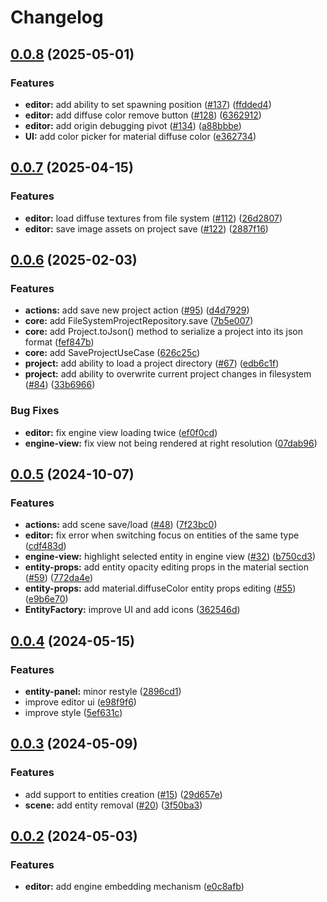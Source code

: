 # Changelog

## [0.0.8](https://github.com/RuggeroVisintin/spark-engine-web-editor/compare/sparkenginewebeditor-v0.0.7...sparkenginewebeditor-v0.0.8) (2025-05-01)


### Features

* **editor:** add ability to set spawning position ([#137](https://github.com/RuggeroVisintin/spark-engine-web-editor/issues/137)) ([ffdded4](https://github.com/RuggeroVisintin/spark-engine-web-editor/commit/ffdded45096003a938ed0757270231580f1bafa8))
* **editor:** add diffuse color remove button ([#128](https://github.com/RuggeroVisintin/spark-engine-web-editor/issues/128)) ([6362912](https://github.com/RuggeroVisintin/spark-engine-web-editor/commit/63629120598cab57bc55462719e982386b6935f6))
* **editor:** add origin debugging pivot ([#134](https://github.com/RuggeroVisintin/spark-engine-web-editor/issues/134)) ([a88bbbe](https://github.com/RuggeroVisintin/spark-engine-web-editor/commit/a88bbbe55a0298fec3693537f61897ea9b2e5671))
* **UI:** add color picker for material diffuse color ([e362734](https://github.com/RuggeroVisintin/spark-engine-web-editor/commit/e362734c22820b61ad082ebf2f07408d747eee1d))

## [0.0.7](https://github.com/RuggeroVisintin/spark-engine-web-editor/compare/sparkenginewebeditor-v0.0.6...sparkenginewebeditor-v0.0.7) (2025-04-15)


### Features

* **editor:** load diffuse textures from file system ([#112](https://github.com/RuggeroVisintin/spark-engine-web-editor/issues/112)) ([26d2807](https://github.com/RuggeroVisintin/spark-engine-web-editor/commit/26d2807e180dc3072eadc8a50c69df4b1ae00ac5))
* **editor:** save image assets on project save ([#122](https://github.com/RuggeroVisintin/spark-engine-web-editor/issues/122)) ([2887f16](https://github.com/RuggeroVisintin/spark-engine-web-editor/commit/2887f16a5a2198cf402b14929e29a803f2531b4b))

## [0.0.6](https://github.com/RuggeroVisintin/spark-engine-web-editor/compare/sparkenginewebeditor-v0.0.5...sparkenginewebeditor-v0.0.6) (2025-02-03)


### Features

* **actions:** add save new project action ([#95](https://github.com/RuggeroVisintin/spark-engine-web-editor/issues/95)) ([d4d7929](https://github.com/RuggeroVisintin/spark-engine-web-editor/commit/d4d7929c69d24b79d49f95952f063008f7f853ee))
* **core:** add FileSystemProjectRepository.save ([7b5e007](https://github.com/RuggeroVisintin/spark-engine-web-editor/commit/7b5e00791435944c5c127dd52b23139231228db3))
* **core:** add Project.toJson() method to serialize a project into its json format ([fef847b](https://github.com/RuggeroVisintin/spark-engine-web-editor/commit/fef847b086654fd48b84ff254e7220d359ff34e2))
* **core:** add SaveProjectUseCase ([626c25c](https://github.com/RuggeroVisintin/spark-engine-web-editor/commit/626c25c374b92cb81f525d9c2663decce72a9c4e))
* **project:** add ability to load a project directory ([#67](https://github.com/RuggeroVisintin/spark-engine-web-editor/issues/67)) ([edb6c1f](https://github.com/RuggeroVisintin/spark-engine-web-editor/commit/edb6c1fe21eee10ff33d3fd88bd14cfbc4543e2e))
* **project:** add ability to overwrite current project changes in filesystem ([#84](https://github.com/RuggeroVisintin/spark-engine-web-editor/issues/84)) ([33b6966](https://github.com/RuggeroVisintin/spark-engine-web-editor/commit/33b6966c41e778e660253545414a8fa69908e044))


### Bug Fixes

* **editor:** fix engine view loading twice ([ef0f0cd](https://github.com/RuggeroVisintin/spark-engine-web-editor/commit/ef0f0cd27b4ca801265adafe5cb7c7d39600504d))
* **engine-view:** fix view not being rendered at right resolution ([07dab96](https://github.com/RuggeroVisintin/spark-engine-web-editor/commit/07dab9661ee7f4e42b28e2fc7e531bfe8338fc2e))

## [0.0.5](https://github.com/RuggeroVisintin/spark-engine-web-editor/compare/sparkenginewebeditor-v0.0.4...sparkenginewebeditor-v0.0.5) (2024-10-07)


### Features

* **actions:** add scene save/load ([#48](https://github.com/RuggeroVisintin/spark-engine-web-editor/issues/48)) ([7f23bc0](https://github.com/RuggeroVisintin/spark-engine-web-editor/commit/7f23bc0e7313aaec05969431f319104b3ceef2a2))
* **editor:** fix error when switching focus on entities of the same type ([cdf483d](https://github.com/RuggeroVisintin/spark-engine-web-editor/commit/cdf483d52718e5c5cbb48ba443d4ff2eb20c3f8b))
* **engine-view:** highlight selected entity in engine view ([#32](https://github.com/RuggeroVisintin/spark-engine-web-editor/issues/32)) ([b750cd3](https://github.com/RuggeroVisintin/spark-engine-web-editor/commit/b750cd3e0c13efadf9265246ba1a497761dbbc4f))
* **entity-props:** add entity opacity editing props in the material section ([#59](https://github.com/RuggeroVisintin/spark-engine-web-editor/issues/59)) ([772da4e](https://github.com/RuggeroVisintin/spark-engine-web-editor/commit/772da4e3d1dfdc498f31ce6759f5efb51a15e133))
* **entity-props:** add material.diffuseColor entity props editing ([#55](https://github.com/RuggeroVisintin/spark-engine-web-editor/issues/55)) ([e9b6e70](https://github.com/RuggeroVisintin/spark-engine-web-editor/commit/e9b6e7090cc517e1c8a14c90f6e6ab5951716278))
* **EntityFactory:** improve UI and add icons ([362546d](https://github.com/RuggeroVisintin/spark-engine-web-editor/commit/362546dc88cff7e68cbcdf61ef1268d4e5196c4d))

## [0.0.4](https://github.com/RuggeroVisintin/spark-engine-web-editor/compare/sparkenginewebeditor-v0.0.3...sparkenginewebeditor-v0.0.4) (2024-05-15)


### Features

* **entity-panel:** minor restyle ([2896cd1](https://github.com/RuggeroVisintin/spark-engine-web-editor/commit/2896cd1d0edc02e48504867cbe389cde3264d721))
* improve editor ui ([e98f9f6](https://github.com/RuggeroVisintin/spark-engine-web-editor/commit/e98f9f6d8b44aa8a6ef9b0e829d161f5631a8255))
* improve style ([5ef631c](https://github.com/RuggeroVisintin/spark-engine-web-editor/commit/5ef631cb7c2aaab7686209b81326c3f5185f2f2b))

## [0.0.3](https://github.com/RuggeroVisintin/spark-engine-web-editor/compare/sparkenginewebeditor-v0.0.2...sparkenginewebeditor-v0.0.3) (2024-05-09)


### Features

* add support to entities creation ([#15](https://github.com/RuggeroVisintin/spark-engine-web-editor/issues/15)) ([29d657e](https://github.com/RuggeroVisintin/spark-engine-web-editor/commit/29d657e444a9b5b14e6f6cce2f7643f013223f63))
* **scene:** add entity removal ([#20](https://github.com/RuggeroVisintin/spark-engine-web-editor/issues/20)) ([3f50ba3](https://github.com/RuggeroVisintin/spark-engine-web-editor/commit/3f50ba399b6622d5dcbd83accee311d443892998))

## [0.0.2](https://github.com/RuggeroVisintin/spark-engine-web-editor/compare/sparkenginewebeditor-v0.0.1...sparkenginewebeditor-v0.0.2) (2024-05-03)


### Features

* **editor:** add engine embedding mechanism ([e0c8afb](https://github.com/RuggeroVisintin/spark-engine-web-editor/commit/e0c8afb8ced578d49b6a459150eb7c8f51694f01))

